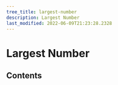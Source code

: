 ```yaml
---
tree_title: largest-number
description: Largest Number
last_modified: 2022-06-09T21:23:28.2328
---
```


# Largest Number

## Contents
